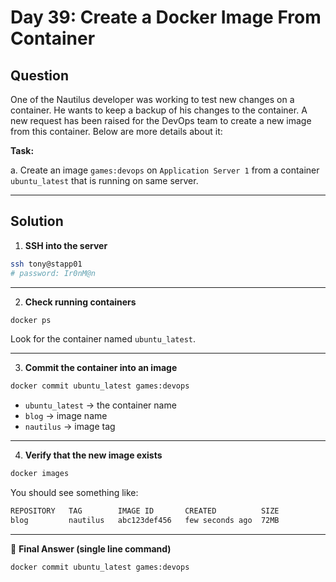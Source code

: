 # Day 39: Create a Docker Image From Container

## Question

One of the Nautilus developer was working to test new changes on a container. He wants to keep a backup of his changes to the container. A new request has been raised for the DevOps team to create a new image from this container. Below are more details about it:

**Task:**

a. Create an image `games:devops` on `Application Server 1` from a container `ubuntu_latest` that is running on same server.

---

## Solution

1. **SSH into the server**

```bash
ssh tony@stapp01
# password: Ir0nM@n
```

---

2. **Check running containers**

```bash
docker ps
```
Look for the container named `ubuntu_latest`.

---

3. **Commit the container into an image**

```bash
docker commit ubuntu_latest games:devops
```
- `ubuntu_latest` → the container name
- `blog` → image name
- `nautilus` → image tag

---

4. **Verify that the new image exists**

```bash
docker images
```
You should see something like:

```bash
REPOSITORY   TAG        IMAGE ID       CREATED          SIZE
blog         nautilus   abc123def456   few seconds ago  72MB
```
---

🚀 **Final Answer (single line command)**

```bash
docker commit ubuntu_latest games:devops
```
